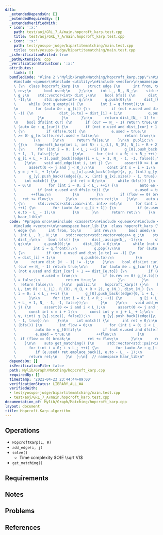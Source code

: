 ```yaml
---
data:
  _extendedDependsOn: []
  _extendedRequiredBy: []
  _extendedVerifiedWith:
  - icon: ':x:'
    path: test/aoj/GRL_7_A/main.hopcroft_karp.test.cpp
    title: test/aoj/GRL_7_A/main.hopcroft_karp.test.cpp
  - icon: ':x:'
    path: test/yosupo-judge/bipartitematching/main.test.cpp
    title: test/yosupo-judge/bipartitematching/main.test.cpp
  _isVerificationFailed: true
  _pathExtension: cpp
  _verificationStatusIcon: ':x:'
  attributes:
    links: []
  bundledCode: "#line 2 \"Mylib/Graph/Matching/hopcroft_karp.cpp\"\n#include <cassert>\n\
    #include <queue>\n#include <utility>\n#include <vector>\n\nnamespace haar_lib\
    \ {\n  class hopcroft_karp {\n    struct edge {\n      int from, to;\n      int\
    \ rev;\n      bool used;\n    };\n\n    int L_, R_, N_;\n    std::vector<std::vector<edge>>\
    \ g_;\n    std::vector<int> dist_;\n\n    bool bfs() {\n      dist_.assign(N_,\
    \ -1);\n      std::queue<int> q;\n\n      q.push(0);\n      dist_[0] = 0;\n\n\
    \      while (not q.empty()) {\n        int i = q.front();\n        q.pop();\n\
    \n        for (auto &e : g_[i]) {\n          if (not e.used and dist_[e.to] ==\
    \ -1) {\n            dist_[e.to] = dist_[i] + 1;\n            q.push(e.to);\n\
    \          }\n        }\n      }\n\n      return dist_[N_ - 1] != -1;\n    }\n\
    \n    bool dfs(int cur) {\n      if (cur == N_ - 1) return true;\n\n      for\
    \ (auto &e : g_[cur]) {\n        if (not e.used and dist_[cur] + 1 == dist_[e.to])\
    \ {\n          if (dfs(e.to)) {\n            e.used = true;\n            if (e.rev\
    \ >= 0) g_[e.to][e.rev].used = false;\n            return true;\n          }\n\
    \        }\n      }\n\n      return false;\n    }\n\n  public:\n    hopcroft_karp()\
    \ {}\n    hopcroft_karp(int L, int R) : L_(L), R_(R), N_(L + R + 2), g_(N_), dist_(N_)\
    \ {\n      for (int i = 0; i < L_; ++i) {\n        g_[0].push_back((edge){0, i\
    \ + 1, -1, false});\n      }\n\n      for (int i = 0; i < R_; ++i) {\n       \
    \ g_[i + L_ + 1].push_back((edge){i + L_ + 1, N_ - 1, -1, false});\n      }\n\
    \    }\n\n    void add_edge(int i, int j) {\n      assert(0 <= i and i < L_);\n\
    \      assert(0 <= j and j < R_);\n\n      const int x = i + 1;\n      const int\
    \ y = j + L_ + 1;\n\n      g_[x].push_back((edge){x, y, (int) g_[y].size(), false});\n\
    \      g_[y].push_back((edge){y, x, (int) g_[x].size() - 1, true});\n    }\n\n\
    \    int match() {\n      int ret = 0;\n\n      while (bfs()) {\n        int flow\
    \ = 0;\n        for (int i = 0; i < L_; ++i) {\n          auto &e = g_[0][i];\n\
    \          if (not e.used and dfs(e.to)) {\n            e.used = true;\n     \
    \       ++flow;\n          }\n        }\n        if (flow == 0) break;\n     \
    \   ret += flow;\n      }\n\n      return ret;\n    }\n\n    auto get_matching()\
    \ {\n      std::vector<std::pair<int, int>> ret;\n      for (int i = 0; i < L_;\
    \ ++i) {\n        for (auto &e : g_[i + 1]) {\n          if (e.used) ret.emplace_back(i,\
    \ e.to - L_ - 1);\n        }\n      }\n      return ret;\n    }\n  };\n}  // namespace\
    \ haar_lib\n"
  code: "#pragma once\n#include <cassert>\n#include <queue>\n#include <utility>\n\
    #include <vector>\n\nnamespace haar_lib {\n  class hopcroft_karp {\n    struct\
    \ edge {\n      int from, to;\n      int rev;\n      bool used;\n    };\n\n  \
    \  int L_, R_, N_;\n    std::vector<std::vector<edge>> g_;\n    std::vector<int>\
    \ dist_;\n\n    bool bfs() {\n      dist_.assign(N_, -1);\n      std::queue<int>\
    \ q;\n\n      q.push(0);\n      dist_[0] = 0;\n\n      while (not q.empty()) {\n\
    \        int i = q.front();\n        q.pop();\n\n        for (auto &e : g_[i])\
    \ {\n          if (not e.used and dist_[e.to] == -1) {\n            dist_[e.to]\
    \ = dist_[i] + 1;\n            q.push(e.to);\n          }\n        }\n      }\n\
    \n      return dist_[N_ - 1] != -1;\n    }\n\n    bool dfs(int cur) {\n      if\
    \ (cur == N_ - 1) return true;\n\n      for (auto &e : g_[cur]) {\n        if\
    \ (not e.used and dist_[cur] + 1 == dist_[e.to]) {\n          if (dfs(e.to)) {\n\
    \            e.used = true;\n            if (e.rev >= 0) g_[e.to][e.rev].used\
    \ = false;\n            return true;\n          }\n        }\n      }\n\n    \
    \  return false;\n    }\n\n  public:\n    hopcroft_karp() {}\n    hopcroft_karp(int\
    \ L, int R) : L_(L), R_(R), N_(L + R + 2), g_(N_), dist_(N_) {\n      for (int\
    \ i = 0; i < L_; ++i) {\n        g_[0].push_back((edge){0, i + 1, -1, false});\n\
    \      }\n\n      for (int i = 0; i < R_; ++i) {\n        g_[i + L_ + 1].push_back((edge){i\
    \ + L_ + 1, N_ - 1, -1, false});\n      }\n    }\n\n    void add_edge(int i, int\
    \ j) {\n      assert(0 <= i and i < L_);\n      assert(0 <= j and j < R_);\n\n\
    \      const int x = i + 1;\n      const int y = j + L_ + 1;\n\n      g_[x].push_back((edge){x,\
    \ y, (int) g_[y].size(), false});\n      g_[y].push_back((edge){y, x, (int) g_[x].size()\
    \ - 1, true});\n    }\n\n    int match() {\n      int ret = 0;\n\n      while\
    \ (bfs()) {\n        int flow = 0;\n        for (int i = 0; i < L_; ++i) {\n \
    \         auto &e = g_[0][i];\n          if (not e.used and dfs(e.to)) {\n   \
    \         e.used = true;\n            ++flow;\n          }\n        }\n      \
    \  if (flow == 0) break;\n        ret += flow;\n      }\n\n      return ret;\n\
    \    }\n\n    auto get_matching() {\n      std::vector<std::pair<int, int>> ret;\n\
    \      for (int i = 0; i < L_; ++i) {\n        for (auto &e : g_[i + 1]) {\n \
    \         if (e.used) ret.emplace_back(i, e.to - L_ - 1);\n        }\n      }\n\
    \      return ret;\n    }\n  };\n}  // namespace haar_lib\n"
  dependsOn: []
  isVerificationFile: false
  path: Mylib/Graph/Matching/hopcroft_karp.cpp
  requiredBy: []
  timestamp: '2021-04-23 23:44:44+09:00'
  verificationStatus: LIBRARY_ALL_WA
  verifiedWith:
  - test/yosupo-judge/bipartitematching/main.test.cpp
  - test/aoj/GRL_7_A/main.hopcroft_karp.test.cpp
documentation_of: Mylib/Graph/Matching/hopcroft_karp.cpp
layout: document
title: Hopcroft-Karp algorithm
---
```


## Operations

- `HopcroftKarp(L, R)`
- `add_edge(i, j)`
- `solve()`
	- Time complexity $O(E \sqrt V)$
- `get_matching()`

## Requirements

## Notes

## Problems

## References
